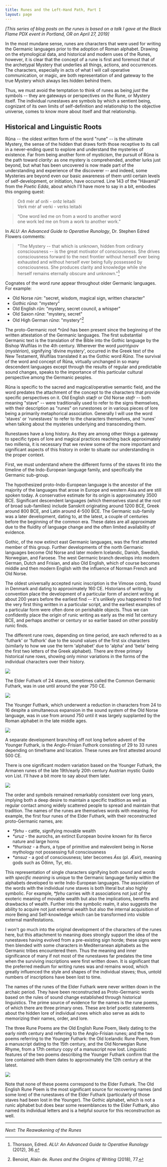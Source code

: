 ```yaml
---
title: Runes and the Left-Hand Path, Part I
layout: page
---
```


_[This series of blog posts on the runes is based on a talk I gave at the Black Flame PDX event in Portland, OR on April 27, 2019]_


In the most mundane sense, runes are characters that were used for writing the Germanic languages prior to the adoption of Roman alphabet. Drawing on the etymological data, and historical and modern uses of the Runes, however, it is clear that the concept of a rune is first and foremost that of the archetypal Mystery that underlies all things, actions, and occurrences. The characters, especially in acts of what I will call operative communication, or magic, are both representation of and gateway to the true Mystery which always lies hidden behind them.

Thus, we must avoid the temptation to think of runes as being _just_ the symbols -- they are gateways or perspectives on _the_ Rune, or Mystery itself. The individual runestaves are symbols by which a sentient being, cognizant of its own limits of self-definition and relationship to the objective universe, comes to know more about itself and that relationship.

## Historical and Linguistic Roots

Rûna -- the oldest written form of the word "rune" -- is the ultimate Mystery, the sense of the hidden that draws forth those receptive to its call in a never-ending quest to explore and understand the mysteries of existence. Far from being another form of mysticism, the pursuit of Rûna is the path toward _clarity_: as one mystery is comprehended, another lurks just beyond, but what has been uncovered is now made part of the understanding and experience of the discoverer -- and indeed, some Mysteries are beyond even our basic awareness of them until certain levels of self-development, or initiation, have occurred. Line 143 of the "Hávamál" from the _Poetic Edda_, about which I'll have more to say in a bit, embodies this ongoing quest: 

>Orð mér af orði - orðz leitaði  
>Verk mér af verki - verks leitaði  

>“One word led me on from a word to another word  
>one work led me on from a work to another work.”  


In _ALU: An Advanced Guide to Operative Runology_, Dr. Stephen Edred Flowers comments:

>"The Mystery -- that which is unknown, hidden from ordinary consciousness -- is the great motivator of consciousness. She drives consciousness forward to the next frontier without herself ever being exhausted and without herself ever being fully possessed by consciousness. She produces clarity and knowledge while she herself remains eternally obscure and unknown."[^edredalu1]


[^edredalu1]: Thorsson, Edred. _ALU: An Advanced Guide to Operative Runology_ (2012), 36.


Cognates of the word _rune_ appear throughout older Germanic languages. For example:

* Old Norse _rún_: "secret, wisdom, magical sign, written character"
* Gothic _rûna_: "mystery"
* Old English _rûn_: "mystery, secret council, a whisper"
* Old Saxon _rûna_: "mystery, secret"
* Old High German _rûna_: "mystery"[^debenoist1]

[^debenoist1]: Benoist, Alain de. _Runes and the Origins of Writing_ (2018), 77.

The proto-Germanic root _*rûnô_ has been present since the beginning of the written attestation of the Germanic languages. The first substantial Germanic text is the translation of the Bible into the Gothic language by the Bishop Wulfilas in the 4th century. Wherever the word μυστήριον (_mystérion_), signifying 'divine mystery', occurred in the Greek text of the New Testament, Wulfilas translated it as the Gothic word _Rûna_. The survival of the word and concept of Rûna, virtually unchanged in so many descendent languages except through the results of regular and predictable sound changes, speaks to the importance of this particular cultural perspective among the Germanic peoples. 

Rûna is specific to the sacred and magical/operative semantic field, and the word predates the attachment of the concept to the characters that provide specific perspectives on it. Old English _stæfr_ or Old Norse _stafr_ -- both meaning "stave" -- were traditionally used to refer to the signs themselves, with their description as "runes" on runestones or in various pieces of lore being a primarily metaphorical association. Generally I will use the word 'staves' or 'runestaves' to refer to the characters themselves, and 'runes' when talking about the mysteries underlying and transcending them.

Runestaves have a long history. As they are among other things a gateway to specific types of lore and magical practices reaching back approximately two millenia, it is necessary that we review some of the more important and significant aspects of this history in order to situate our understanding in the proper context.

First, we must understand where the different forms of the staves fit into the timeline of the Indo-European language family, and specifically the Germanic sub-group.

The hypothesized proto-Indo-European language is the ancestor of the majority of the languages that arose in Europe and western Asia and are still spoken today. A conservative estimate for its origin is approximately 3500 BCE. Significant descendent languages (which themselves stand at the root of broad sub-families) include Sanskrit originating around 1200 BCE, Greek around 800 BCE, and Latin around 4-500 BCE. The Germanic sub-family was a later development, dating to, at the latest, a couple of centuries before the beginning of the common era. These dates are all approximate due to the fluidity of language change and the often limited availability of evidence.

Gothic, of the now extinct east Germanic languages, was the first attested member of this group. Further developments of the north Germanic languages become Old Norse and later modern Icelandic, Danish, Swedish, Norwegian, and Faroese. The west Germanic branch develops into modern German, Dutch and Frisian, and also Old English, which of course becomes middle and then modern English with the influence of Norman French and Old Norse.

The oldest universally accepted runic inscription is the Vimose comb, found in Denmark and dating to approximately 160 CE. Historians of writing by convention place the development of a particular form of ancient writing at about 200 years before the earliest find -- it's unlikely you happened to find the very first thing written in a particular script, and the earliest examples of a particular form were often done on perishable objects.  Thus we can confidently place the origin of runic writing as early as the mid 1st century BCE, and perhaps another or century or so earlier based on other possibly runic finds.

The different rune rows, depending on time period, are each referred to as a 'futhark' or 'futhork' due to the sound values of the first six characters (similarly to how we use the term 'alphabet' due to 'alpha' and 'beta' being the first two letters of the Greek alphabet).  There are three primary historical rune rows, showing only minor variations in the forms of the individual characters over their history.

![](/assets/images/ElderFuthark.jpg)

The Elder Futhark of 24 staves, sometimes called the Common Germanic Futhark, was in use until around the year 750 CE. 

![](/assets/images/YoungerFuthark.jpg)

The Younger Futhark, which underwent a reduction in characters from 24 to 16 despite a simultaneous expansion in the sound system of the Old Norse language, was in use from around 750 until it was largely supplanted by the Roman alphabet in the late middle ages. 

![](/assets/images/AngloFrisian.png)

A separate development branching off not long before advent of the Younger Futhark, is the Anglo-Frisian Futhork consisting of 29 to 33 runes depending on timeframe and location. These runes are first attested around 500 CE.

There is one significant modern variation based on the Younger Futhark, the Armanen runes of the late 19th/early 20th century Austrian mystic Guido von List. I'll have a bit more to say about them later.

![](/assets/images/ArmanenRunes.png)

The order and symbols remained remarkably consistent over long years, implying both a deep desire to maintain a specific tradition as well as regular contact among widely scattered people to spread and maintain that tradition. The names of the runes are themselves words with meaning. For example, the first four runes of the Elder Futhark, with their reconstructed proto-Germanic names, are:

* _*fehu_ - cattle, signifying movable wealth
* _*uruz_ - the aurochs, an extinct European bovine known for its fierce nature and large horns
* _*thurisaz_ - a _thurs_, a type of primitive and malevolent being in Norse mythology not possessing full consciousness
* _*ansuz_ - a god of consciousness; later becomes _Áss_ (pl. _Æsir_), meaning gods such as Óðinn, Tyr, etc.

This representation of single characters signifying both *sound* and *words with specific meaning* is unique to the Germanic language family within the alphabets developed to write Indo-European languages. The association of the words with the individual rune staves is both literal but also highly symbolic. For example, _*fehu_ carries with it associations not just of the exoteric meaning of movable wealth but also the implications, benefits and drawbacks of wealth. Further into the symbolic realm, it also suggests the ability to acquire not just external wealth but also the internal acquisition of more Being and Self-knowledge which can be transformed into visible external manifestations.

I won't go much into the original development of the characters of the runes here, but this attachment to meaning does strongly support the idea of the runestaves having evolved from a pre-existing sign horde; these signs were then blended with some characters in Mediterranean alphabets as the Germanic tribes encountered them. Thus the meaning and inner significance of many if not most of the runestaves far predates the time when the surviving inscriptions were first written down. It is significant that the preferred medium for writing runes was and remains wood, which greatly influenced the style and shapes of the individual staves; thus, untold numbers of inscriptions have been lost to time.

The names of the runes of the Elder Futhark were never written down in the archaic period. They have been reconstructed as Proto-Germanic words based on the rules of sound change established through historical linguistics. The prime source of evidence for the names is the rune poems, of which there are three primary ones. These are brief poetic statements about the hidden lore of individual runes which also serve as aids to memorizing their names, order, and lore. 

The three Rune Poems are the Old English Rune Poem, likely dating to the early ninth century and referring to the Anglo-Frisian runes; and the two poems referring to the Younger Futhark: the Old Icelandic Rune Poem, from a manuscript dating to the 15th century, and the Old Norwegian Rune Rhyme, from a 17th century copy of a manuscript now lost. Linguistic features of the two poems describing the Younger Futhark confirm that the lore contained with them dates to approximately the 12th century at the latest.

![](/assets/images/RunePoems.jpg)

Note that none of these poems correspond to the Elder Futhark. The Old English Rune Poem is the most significant source for recovering names (and some lore) of the runestaves of the Elder Futhark (particularly of those staves had been lost in the Younger). The Gothic alphabet, which is not a runic alphabet but does bear some resemblances to the Elder Futhark, also named its individual letters and is a helpful source for this reconstruction as well.

----

_Next: The Reawakening of the Runes_
